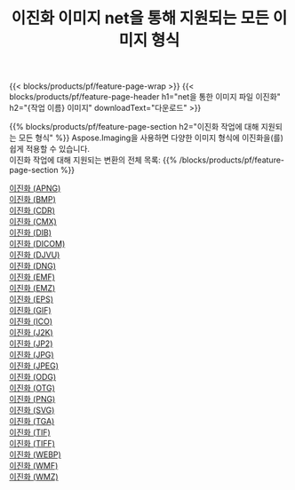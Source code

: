 ﻿---
title: 이진화 이미지 net을 통해 지원되는 모든 이미지 형식 
weight: 3920
url: /ko/net/binarize 
lang: ko
langdirlevel: 2
locales: zh-hans,ja,it,ru,de,es,fr,nl,id,lt,pl,pt,vi,tr,ko,zh-hant,ar,hi,th,sv,cs,uk,he
description: Aspose.Imaging을 사용하면 net을 통해 쉽게 이진화 이미지를 만들 수 있습니다.
---

{{< blocks/products/pf/feature-page-wrap >}}
{{< blocks/products/pf/feature-page-header h1="net을 통한 이미지 파일 이진화" h2="{작업 이름} 이미지" downloadText="다운로드" >}}


{{% blocks/products/pf/feature-page-section  h2="이진화 작업에 대해 지원되는 모든 형식" %}}
Aspose.Imaging을 사용하면 다양한 이미지 형식에 이진화을(를) 쉽게 적용할 수 있습니다.
<br/>
이진화 작업에 대해 지원되는 변환의 전체 목록:
{{% /blocks/products/pf/feature-page-section %}}
<div class="container-fluid productfamilypage bg-gray">
    <div class="convertypes bg-gray agp-content section">
        <div class="container">
		<div class="row other-converters">
		    <div class='col-md-2 other-converter remove-lp remove-rp'><a href="/imaging/ko/net/binarize/apng" >이진화 (APNG)</a></div><div class='col-md-2 other-converter remove-lp remove-rp'><a href="/imaging/ko/net/binarize/bmp" >이진화 (BMP)</a></div><div class='col-md-2 other-converter remove-lp remove-rp'><a href="/imaging/ko/net/binarize/cdr" >이진화 (CDR)</a></div><div class='col-md-2 other-converter remove-lp remove-rp'><a href="/imaging/ko/net/binarize/cmx" >이진화 (CMX)</a></div><div class='col-md-2 other-converter remove-lp remove-rp'><a href="/imaging/ko/net/binarize/dib" >이진화 (DIB)</a></div><div class='col-md-2 other-converter remove-lp remove-rp'><a href="/imaging/ko/net/binarize/dicom" >이진화 (DICOM)</a></div><div class='col-md-2 other-converter remove-lp remove-rp'><a href="/imaging/ko/net/binarize/djvu" >이진화 (DJVU)</a></div><div class='col-md-2 other-converter remove-lp remove-rp'><a href="/imaging/ko/net/binarize/dng" >이진화 (DNG)</a></div><div class='col-md-2 other-converter remove-lp remove-rp'><a href="/imaging/ko/net/binarize/emf" >이진화 (EMF)</a></div><div class='col-md-2 other-converter remove-lp remove-rp'><a href="/imaging/ko/net/binarize/emz" >이진화 (EMZ)</a></div><div class='col-md-2 other-converter remove-lp remove-rp'><a href="/imaging/ko/net/binarize/eps" >이진화 (EPS)</a></div><div class='col-md-2 other-converter remove-lp remove-rp'><a href="/imaging/ko/net/binarize/gif" >이진화 (GIF)</a></div><div class='col-md-2 other-converter remove-lp remove-rp'><a href="/imaging/ko/net/binarize/ico" >이진화 (ICO)</a></div><div class='col-md-2 other-converter remove-lp remove-rp'><a href="/imaging/ko/net/binarize/j2k" >이진화 (J2K)</a></div><div class='col-md-2 other-converter remove-lp remove-rp'><a href="/imaging/ko/net/binarize/jp2" >이진화 (JP2)</a></div><div class='col-md-2 other-converter remove-lp remove-rp'><a href="/imaging/ko/net/binarize/jpg" >이진화 (JPG)</a></div><div class='col-md-2 other-converter remove-lp remove-rp'><a href="/imaging/ko/net/binarize/jpeg" >이진화 (JPEG)</a></div><div class='col-md-2 other-converter remove-lp remove-rp'><a href="/imaging/ko/net/binarize/odg" >이진화 (ODG)</a></div><div class='col-md-2 other-converter remove-lp remove-rp'><a href="/imaging/ko/net/binarize/otg" >이진화 (OTG)</a></div><div class='col-md-2 other-converter remove-lp remove-rp'><a href="/imaging/ko/net/binarize/png" >이진화 (PNG)</a></div><div class='col-md-2 other-converter remove-lp remove-rp'><a href="/imaging/ko/net/binarize/svg" >이진화 (SVG)</a></div><div class='col-md-2 other-converter remove-lp remove-rp'><a href="/imaging/ko/net/binarize/tga" >이진화 (TGA)</a></div><div class='col-md-2 other-converter remove-lp remove-rp'><a href="/imaging/ko/net/binarize/tif" >이진화 (TIF)</a></div><div class='col-md-2 other-converter remove-lp remove-rp'><a href="/imaging/ko/net/binarize/tiff" >이진화 (TIFF)</a></div><div class='col-md-2 other-converter remove-lp remove-rp'><a href="/imaging/ko/net/binarize/webp" >이진화 (WEBP)</a></div><div class='col-md-2 other-converter remove-lp remove-rp'><a href="/imaging/ko/net/binarize/wmf" >이진화 (WMF)</a></div><div class='col-md-2 other-converter remove-lp remove-rp'><a href="/imaging/ko/net/binarize/wmz" >이진화 (WMZ)</a></div>
                </div>
        </div>
    </div>
</div>
<br/>
